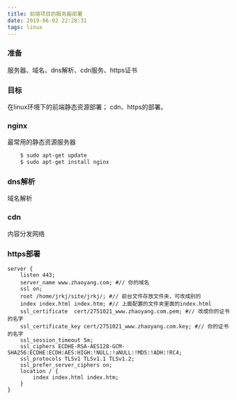 ```yaml
---
title: 前端项目的服务器部署
date: 2019-06-02 22:28:31
tags: linux
---
```


### 准备
服务器、域名、dns解析、cdn服务、https证书

### 目标
在linux环境下的前端静态资源部署；
cdn、https的部署。

<!-- more -->

### nginx
最常用的静态资源服务器

``` bash
	$ sudo apt-get update
	$ sudo apt-get install nginx
```

### dns解析
域名解析

### cdn
内容分发网络

### https部署
```
server {
    listen 443;
    server_name www.zhaoyang.com; #// 你的域名
    ssl on;
    root /home/jrkj/site/jrkj/; #// 前台文件存放文件夹，可改成别的
    index index.html index.htm; #// 上面配置的文件夹里面的index.html
    ssl_certificate  cert/2751021_www.zhaoyang.com.pem; #// 改成你的证书的名字
    ssl_certificate_key cert/2751021_www.zhaoyang.com.key; #// 你的证书的名字
    ssl_session_timeout 5m;
    ssl_ciphers ECDHE-RSA-AES128-GCM-SHA256:ECDHE:ECDH:AES:HIGH:!NULL:!aNULL:!MD5:!ADH:!RC4;
    ssl_protocols TLSv1 TLSv1.1 TLSv1.2;
    ssl_prefer_server_ciphers on;
    location / {
        index index.html index.htm;
    }
}
```
